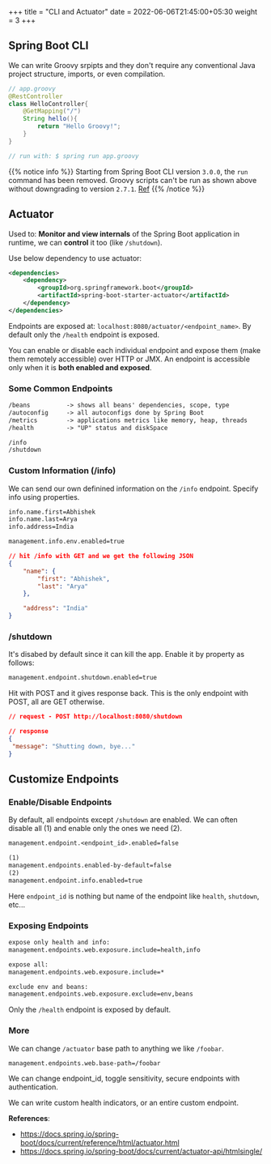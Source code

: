 +++
title = "CLI and Actuator"
date = 2022-06-06T21:45:00+05:30
weight = 3
+++

## Spring Boot CLI
We can write Groovy srpipts and they don't require any conventional Java project structure, imports, or even compilation.
```java
// app.groovy
@RestController
class HelloController{
	@GetMapping("/")
	String hello(){
		return "Hello Groovy!";
	}
}

// run with: $ spring run app.groovy
```

{{% notice info %}}
Starting from Spring Boot CLI version `3.0.0`, the `run` command has been removed. Groovy scripts can't be run as shown above without downgrading to version `2.7.1`. [Ref](https://github.com/spring-projects/spring-boot/issues/33482#issuecomment-1349992508)
{{% /notice %}}

## Actuator
Used to: **Monitor and view internals** of the Spring Boot application in runtime, we can **control** it too (like `/shutdown`).

Use below dependency to use actuator:
```xml
<dependencies>
	<dependency>
		<groupId>org.springframework.boot</groupId>
		<artifactId>spring-boot-starter-actuator</artifactId>
	</dependency>
</dependencies>
```

Endpoints are exposed at: `localhost:8080/actuator/<endpoint_name>`. By default only the `/health` endpoint is exposed. 

You can enable or disable each individual endpoint and expose them (make them remotely accessible) over HTTP or JMX. An endpoint is accessible only when it is **both enabled and exposed**.

### Some Common Endpoints
```txt
/beans			-> shows all beans' dependencies, scope, type  
/autoconfig 	-> all autoconfigs done by Spring Boot
/metrics		-> applications metrics like memory, heap, threads
/health			-> "UP" status and diskSpace

/info
/shutdown
```

### Custom Information (/info)
We can send our own definined information on the `/info` endpoint. Specify info using properties.
```txt
info.name.first=Abhishek
info.name.last=Arya
info.address=India

management.info.env.enabled=true
```

```json
// hit /info with GET and we get the following JSON
{
	"name": {
		"first": "Abhishek",
		"last": "Arya"
	},

	"address": "India"
}
```

### /shutdown
It's disabed by default since it can kill the app. Enable it by property as follows:
```txt
management.endpoint.shutdown.enabled=true
``` 

Hit with POST and it gives response back. This is the only endpoint with POST, all are GET otherwise.
```json
// request - POST http://localhost:8080/shutdown

// response
{
 "message": "Shutting down, bye..."
}

```
## Customize Endpoints 
### Enable/Disable Endpoints
By default, all endpoints except `/shutdown` are enabled. We can often disable all (1) and enable only the ones we need (2).
```txt
management.endpoint.<endpoint_id>.enabled=false

(1)
management.endpoints.enabled-by-default=false
(2)
management.endpoint.info.enabled=true
```

Here `endpoint_id` is nothing but name of the endpoint like `health`, `shutdown`, etc...

### Exposing Endpoints
```txt
expose only health and info:
management.endpoints.web.exposure.include=health,info

expose all:
management.endpoints.web.exposure.include=*

exclude env and beans:
management.endpoints.web.exposure.exclude=env,beans
```

Only the `/health` endpoint is exposed by default.

### More
We can change `/actuator` base path to anything we like `/foobar`. 
```txt
management.endpoints.web.base-path=/foobar
```
We can change endpoint_id, toggle sensitivity, secure endpoints with authentication. 

We can write custom health indicators, or an entire custom endpoint.

**References**:
- https://docs.spring.io/spring-boot/docs/current/reference/html/actuator.html
- https://docs.spring.io/spring-boot/docs/current/actuator-api/htmlsingle/
